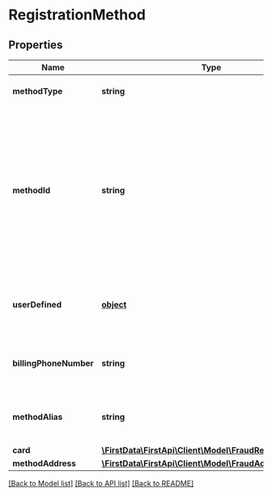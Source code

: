 # RegistrationMethod

## Properties
Name | Type | Description | Notes
------------ | ------------- | ------------- | -------------
**methodType** | **string** | Unique ID for the payment method type. | 
**methodId** | **string** | The unique ID of this payment method if it was previously registered with a registration/method or if it is currently being registered. Must be unique for the entire system (not just within a specific merchant or industry). Mandatory if being used inside a registration/method. | [optional] 
**userDefined** | [**object**](.md) | A JSON object that carries any additional information that might be helpful for fraud detection. | [optional] 
**billingPhoneNumber** | **string** | The address that should be used to send billing information for this payment method. | [optional] 
**methodAlias** | **string** | The address that should be used to send billing information for this payment method. | [optional] 
**card** | [**\FirstData\FirstApi\Client\Model\FraudRegistrationCard**](FraudRegistrationCard.md) |  | 
**methodAddress** | [**\FirstData\FirstApi\Client\Model\FraudAddress**](FraudAddress.md) |  | [optional] 

[[Back to Model list]](../README.md#documentation-for-models) [[Back to API list]](../README.md#documentation-for-api-endpoints) [[Back to README]](../README.md)


